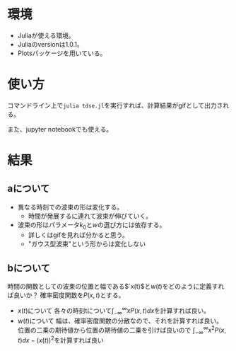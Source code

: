 # 環境
- Juliaが使える環境。
- Juliaのversionは1.0.1。
- Plotsパッケージを用いている。

# 使い方
コマンドライン上で`julia tdse.jl`を実行すれば、計算結果がgifとして出力される。

また、jupyter notebookでも使える。

# 結果
## aについて
- 異なる時刻での波束の形は変化する。
  - 時間が発展するに連れて波束が伸びていく。
- 波束の形はパラメータ$`k_0`$と$`w`$の選び方には依存する。
  - 詳しくはgifを見れば分かると思う。
  - "ガウス型波束"という形からは変化しない

## bについて
時間の関数としての波束の位置と幅である$`x(t)$と$`w(t)`$をどのように定義すれば良いか？
  確率密度関数を$`P(x,t)`$とする。
  - $`x(t)`$について
  各々の時刻tについて$`\int _{-\infty}^{\infty}xP(x,t)dx`$を計算すれば良い。
  - $`w(t)`$について
  幅は、確率密度関数の分散なので、それを計算すれば良い。
  位置の二乗の期待値から位置の期待値の二乗を引けば良いので
  $`\int _{-\infty}^{\infty}x^2P(x,t)dx - (x(t))^2`$を計算すれば良い
